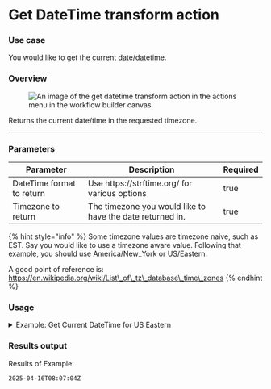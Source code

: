 # Get DateTime transform action

### Use case

You would like to get the current date/datetime.

### Overview

<figure><img src="../../../.gitbook/assets/Screenshot 2025-04-18 at 2.55.53 PM.png" alt="An image of the get datetime transform action in the actions menu in the workflow builder canvas."><figcaption></figcaption></figure>

Returns the current date/time in the requested timezone.

***

### Parameters

<table><thead><tr><th width="217">Parameter</th><th width="417.3333333333333">Description</th><th data-type="checkbox">Required</th></tr></thead><tbody><tr><td>DateTime format to return</td><td>Use https://strftime.org/ for various options</td><td>true</td></tr><tr><td>Timezone to return</td><td>The timezone you would like to have the date returned in.</td><td>true</td></tr></tbody></table>

{% hint style="info" %}
Some timezone values are timezone naive, such as EST. Say you would like to use a timezone aware value. Following that example, you should use America/New\_York or US/Eastern.

A good point of reference is: https://en.wikipedia.org/wiki/List\_of\_tz\_database\_time\_zones
{% endhint %}

### Usage

<details>

<summary>Example: Get Current DateTime for US Eastern</summary>

Inputs:

**DateTime format to return:** %Y-%m-%dT%H:%M:%SZ

**Timezone to return:** US/Eastern

</details>

### Results output

Results of Example:

```
2025-04-16T08:07:04Z
```
